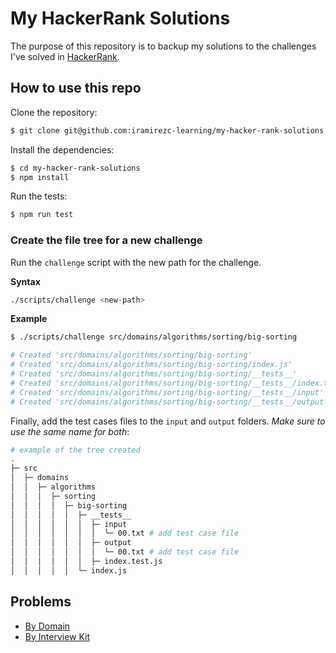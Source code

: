 # My HackerRank Solutions

The purpose of this repository is to backup my solutions to the challenges I've solved in [HackerRank](https://www.hackerrank.com/).

## How to use this repo

Clone the repository:

```sh
$ git clone git@github.com:iramirezc-learning/my-hacker-rank-solutions.git
```

Install the dependencies:

```sh
$ cd my-hacker-rank-solutions
$ npm install
```

Run the tests:

```sh
$ npm run test
```

### Create the file tree for a new challenge

Run the `challenge` script with the new path for the challenge.

__Syntax__

```sh
./scripts/challenge <new-path>
```

__Example__

```sh
$ ./scripts/challenge src/domains/algorithms/sorting/big-sorting

# Created 'src/domains/algorithms/sorting/big-sorting'
# Created 'src/domains/algorithms/sorting/big-sorting/index.js'
# Created 'src/domains/algorithms/sorting/big-sorting/__tests__'
# Created 'src/domains/algorithms/sorting/big-sorting/__tests__/index.test.js'
# Created 'src/domains/algorithms/sorting/big-sorting/__tests__/input'
# Created 'src/domains/algorithms/sorting/big-sorting/__tests__/output'
```

Finally, add the test cases files to the `input` and `output` folders. _Make sure to use the same name for both_:

```sh
# example of the tree created
.
├─ src
│  ├─ domains
│  │  ├─ algorithms
│  │  │  ├─ sorting
│  │  │  │  ├─ big-sorting
│  │  │  │  │  ├─ __tests__
│  │  │  │  │  │  ├─ input
│  │  │  │  │  │  │  └─ 00.txt # add test case file
│  │  │  │  │  │  ├─ output
│  │  │  │  │  │  │  └─ 00.txt # add test case file
│  │  │  │  │  │  ├─ index.test.js
│  │  │  │  │  └─ index.js

```

## Problems

* [By Domain](docs/domains.md)
* [By Interview Kit](docs/interview-kit.md)